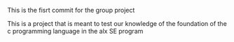 This is the fisrt commit for the group project

This is a project that is meant to test our knowledge of the foundation of the c programming language in the alx SE program
